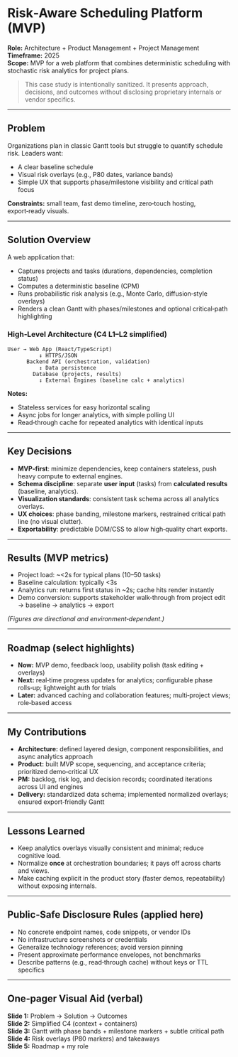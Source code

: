 # Risk‑Aware Scheduling Platform (MVP)
**Role:** Architecture + Product Management + Project Management  
**Timeframe:** 2025  
**Scope:** MVP for a web platform that combines deterministic scheduling with stochastic risk analytics for project plans.

> This case study is intentionally sanitized. It presents approach, decisions, and outcomes without disclosing proprietary internals or vendor specifics.

---

## Problem
Organizations plan in classic Gantt tools but struggle to quantify schedule risk. Leaders want:  
- A clear baseline schedule  
- Visual risk overlays (e.g., P80 dates, variance bands)  
- Simple UX that supports phase/milestone visibility and critical path focus

**Constraints:** small team, fast demo timeline, zero‑touch hosting, export‑ready visuals.

---

## Solution Overview
A web application that:
- Captures projects and tasks (durations, dependencies, completion status)
- Computes a deterministic baseline (CPM)
- Runs probabilistic risk analysis (e.g., Monte Carlo, diffusion‑style overlays)  
- Renders a clean Gantt with phases/milestones and optional critical‑path highlighting

### High‑Level Architecture (C4 L1–L2 simplified)
```
User → Web App (React/TypeScript)
          ↕ HTTPS/JSON
      Backend API (orchestration, validation)
          ↕ Data persistence
        Database (projects, results)
          ↕ External Engines (baseline calc + analytics)
```
**Notes:**
- Stateless services for easy horizontal scaling
- Async jobs for longer analytics, with simple polling UI
- Read‑through cache for repeated analytics with identical inputs

---

## Key Decisions
- **MVP‑first**: minimize dependencies, keep containers stateless, push heavy compute to external engines.
- **Schema discipline**: separate **user input** (tasks) from **calculated results** (baseline, analytics).  
- **Visualization standards**: consistent task schema across all analytics overlays.  
- **UX choices**: phase banding, milestone markers, restrained critical path line (no visual clutter).  
- **Exportability**: predictable DOM/CSS to allow high‑quality chart exports.

---

## Results (MVP metrics)
- Project load: ~<2s for typical plans (10–50 tasks)  
- Baseline calculation: typically <3s  
- Analytics run: returns first status in ~2s; cache hits render instantly  
- Demo conversion: supports stakeholder walk‑through from project edit → baseline → analytics → export

*(Figures are directional and environment‑dependent.)*

---

## Roadmap (select highlights)
- **Now:** MVP demo, feedback loop, usability polish (task editing + overlays)  
- **Next:** real‑time progress updates for analytics; configurable phase rolls‑up; lightweight auth for trials  
- **Later:** advanced caching and collaboration features; multi‑project views; role‑based access

---

## My Contributions
- **Architecture:** defined layered design, component responsibilities, and async analytics approach  
- **Product:** built MVP scope, sequencing, and acceptance criteria; prioritized demo‑critical UX  
- **PM:** backlog, risk log, and decision records; coordinated iterations across UI and engines  
- **Delivery:** standardized data schema; implemented normalized overlays; ensured export‑friendly Gantt

---

## Lessons Learned
- Keep analytics overlays visually consistent and minimal; reduce cognitive load.  
- Normalize **once** at orchestration boundaries; it pays off across charts and views.  
- Make caching explicit in the product story (faster demos, repeatability) without exposing internals.

---

## Public‑Safe Disclosure Rules (applied here)
- No concrete endpoint names, code snippets, or vendor IDs  
- No infrastructure screenshots or credentials  
- Generalize technology references; avoid version pinning  
- Present approximate performance envelopes, not benchmarks  
- Describe patterns (e.g., read‑through cache) without keys or TTL specifics

---

## One‑pager Visual Aid (verbal)
**Slide 1:** Problem → Solution → Outcomes  
**Slide 2:** Simplified C4 (context + containers)  
**Slide 3:** Gantt with phase bands + milestone markers + subtle critical path  
**Slide 4:** Risk overlays (P80 markers) and takeaways  
**Slide 5:** Roadmap + my role

